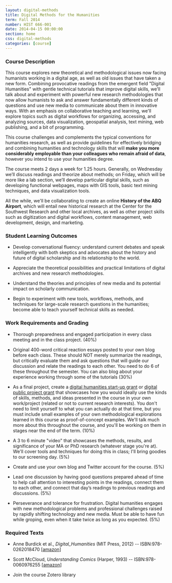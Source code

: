```yaml
---
layout: digital-methods
title: Digital Methods for the Humanities 
term: Fall 2014
number: HIST 666-001
date: 2014-04-15 00:00:00
section: home
css: digital-methods 
categories: [course]
---
```



### Course Description
This course explores new theoretical and methodological issues now facing humanists working in a digital age, as well as old issues that have taken a new form. Combining provocative readings from the emergent field "Digital Humanities" with gentle technical tutorials that improve digital skills, we’ll talk about and experiment with powerful new research methodologies that now allow humanists to ask and answer fundamentally different kinds of questions and use new media to communicate about them in innovative ways. With an emphasis on collaborative teaching and learning, we'll explore topics such as digital workflows for organizing, accessing, and analyzing sources, data visualization, geospatial analysis, text mining, web publishing, and a bit of programming.

This course challenges and complements the typical conventions for humanities research, as well as provide guidelines for effectively bridging and combining humanities and technology skills that will **make you more considerably employable than your colleagues who remain afraid of data**, however you intend to use your humanities degree.

The course meets 2 days a week for 1.25 hours. Generally, on Wednesday we’ll discuss readings and theorize about methods; on Friday, which will be more like a lab section, we’ll develop particular digital skills, such as developing functional webpages, maps with GIS tools, basic text mining techniques, and data visualization tools. 

All the while, we'll be collaborating to create an online **History of the ABQ Airport**, which will entail new historical research at the Center for the Southwest Research and other local archives, as well as other project skills such as digitization and digital workflows, content management, web development, design, and marketing.


### Student Learning Outcomes
- Develop conversational fluency: understand current debates and speak intelligently with both skeptics and advocates about the history and future of digital scholarship and its relationship to the world.

- Appreciate the theoretical possibilities and practical limitations of digital archives and new research methodologies.

- Understand the theories and principles of new media and its potential impact on scholarly communication.

- Begin to experiment with new tools, workflows, methods, and techniques for large-scale research questions in the humanities; become able to teach yourself technical skills as needed.



### Work Requirements and Grading
- Thorough preparedness and engaged participation in every class meeting and in the class project. (40%)

- Original 400-word critical reaction essays posted to your own blog before each class. These should NOT merely summarize the readings, but critically evaluate them and ask questions that will guide our discussion and relate the readings to each other. You need to do 6 of these throughout the semester. You can also blog about your experience working through some of the tutorials (30%)

- As a final project, create a [digital humanities start-up grant](http://www.neh.gov/grants/odh/digital-humanities-start-grants) or [digital public project grant](http://www.neh.gov/grants/public/digital-projects-the-public) that showcases how you would ideally use the kinds of skills, methods, and ideas presented in the course in your own work/project (related or not to current research interests). You don't need to limit yourself to what you can actually do at that time, but you must include small examples of your own methodological explorations learned in this course as proof-of-concept examples. We'll talk much more about this throughout the course, and you'll be working on them in stages near the end of the term. (10%)

- A 3 to 6 minute "video" that showcases the methods, results, and significance of your MA or PhD research (whatever stage you're at). We'll cover tools and techniques for doing this in class; I'll bring goodies to our screening day. (5%)

- Create and use your own blog and Twitter account for the course. (5%)

- Lead one discussion by having good questions prepared ahead of time to help call attention to interesting points in the readings, connect them to each other, and connect that day’s readings to previous readings and discussions. (5%)

- Perseverance and tolerance for frustration. Digital humanities engages with new methodological problems and professional challenges raised by rapidly shifting technology and new media. Must be able to have fun while groping, even when it take twice as long as you expected. (5%)


### Required Texts
- Anne Burdick et al., *Digital\_Humanities* (MIT Press, 2012) 
-- ISBN:978-0262018470 \[[amazon](http://www.amazon.com/Digital_Humanities-Anne-Burdick/dp/0262018470/)\]

-   Scott McCloud, *Understanding Comics* (Harper, 1993)
-- ISBN:978-0060976255 \[[amazon](http://www.amazon.com/Understanding-Comics-Invisible-Scott-McCloud/dp/006097625X)]

- Join the course Zotero library 